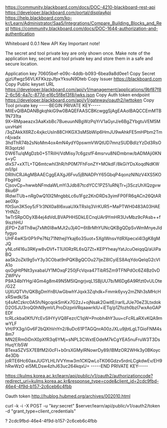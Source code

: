 https://community.blackboard.com/docs/DOC-4210-blackboard-rest-api
https://developer.blackboard.com/portal/displayApi
https://help.blackboard.com/ko-kr/Learn/Administrator/SaaS/Integrations/Compare_Building_Blocks_and_Rest
https://community.blackboard.com/docs/DOC-1644-authorization-and-authentication

Whiteboard 0.0.1
New API Key
Important note!

The secret and tool private key are only shown once. Make note of the application key, secret and tool private key and store them in a safe and secure location.

Application key
70605bef-e09c-4ddb-b093-6bea9a8d0ee1
Copy
Secret
gjzUfwgz56VLKFKkzpJfpxYksuN9Dteb
Copy
Issuer
https://blackboard.com
Copy
Public keyset URL
https://developer.blackboard.com/api/v1/management/applications/9bf87f82-6c56-4a7c-877d-e16c5f8e13f8/jwks.json
Copy
Auth token endpoint
https://developer.blackboard.com/api/v1/gateway/oauth2/jwttoken
Copy
Tool private key
-----BEGIN PRIVATE KEY-----
MIIEvQIBADANBgkqhkiG9w0BAQEFAASCBKcwggSjAgEAAoIBAQCCEmMTB1N731ta
9X+RMpaeazx3AaKxbBc7BueuunNBgWzPqYrV1aGyrJ/e6BgZYbgtuVEM5MuxvHaH
/3qZAkkX6RZc4xjkcUsIn88CHKGX3sMSbWip6HmJU9wAhkFE5mHPbm2Tmr4jvadx
3hdThR74b2sNoMm4ox4mN4ydY0pswmVWQtUD7mnzSUDBdIzYzDd3RsORl3qotzkI
DW6Tu/qMgDzb0+5TRilH/VdMisy7c6gzsfF4msrvu8NiDmbnw/bADMAji0KNs+yC
dIxS7+xXTL+TQ6mtcwhI3hR/hP0M7FhFonZY+MOkdF/8kGiYDsXoqdNdKWm1/IpI
DRIhiCRJAgMBAAECggEAXgJ6Fvu5jBNADPrY65GbqP4qonzNINzV4XS5KOFbgiHQ
CjsovCp+hwwbNFmdaWLmYi3Jdb87tcdYCC1PZ51uRNjTr+j3SczUhXQzgvw8ku6P
IRdwiTUb+nRg0wQ10l2MngbbLc6u1Fgz2KnDRDs3yimFP0FR6qACn26QtARae0Xp
f0tSun3K5oy5/F1r3NX0a8I6xuaUXkTRsIq3VrKUR5+MaPTWH0483A03HAEYHNZc
1wTrSRpODyXB4ej4dVdLBVAPHHSDkLECnqUAr9YmHR3UvMbz9cPAsb++f9iszhHU
jEPD+ZdITh8wj7xMt0I8wMJt2u3j4O+6t8rMhYUNcQKBgQDpSvWmMnyeJIdfygyo
UHF4wKSr0P1rPe7Nz71NthejlYkaj6o3Suot+5XglWnsvYdRXpecxl4I3gK8gMJQ
yNLof416u3RKyw8vDVf+T1Ul0RzRL6sQ7Zt+KEPYheayYatJcuOeiqqQ/aUiPaBQ
aaSk2oZkl9g5vY3y3CObat9nPQKBgQCOu27ljeZ8ICyiES8AqYdoQelqG2cVIA1o
qsOgHtPNlt3yxabaUY1MOxqF250jFcVqva47TibR5Zm9TFNPdOc6Z4Bz0vDZWPVv
P9A34blYHg/4Gm4g8m49N5M5IQngrjvqL1SBjUU7b/M6Dg6A9Rfzt0vULOte/G2Z
UjXUQTVh/QKBgDmYnBUwGbwhYJqxk3Zqhdk+Fmmk6yvy2mZNh3sMHcHxRSwdk/Sa
tj4sAtCzkrc0A5h/NgcqokSmKx7G2zJ+ojNsak2GwitE/rarILJUe70eZ3Ltxdok
D2OSJU3roQ0hN9ymVLProDizpnVRqaawrklU+iETq/p1Zfozh0bzl7wxAoGAPEDf
tcRLckba0KfUYcEvSlHYyVQ8Fezr/C1qW+Pnobh4hY3uu+cFcRLaRXvKQA9mwYLF
VH/PX3g/iGv6F2bQXhVnYn2/8uDc61PTAGQnrA00zJXLu9jbtLgLTGioFNM4s8m7
MN2ERm0iDnX0pXfR3q6YMj+sNPL3CWxtEOdeM7kCgYEA5nuFruW3T3DsHuqY/b5W
BTexaSZVSX7EBfM2i0cFI+b0rsXGMylRNowrDy89/IBMzOR2WHk3y0BKoyc4e3Db
joRTE6Hc60axJUGYLHLIVVYmw3m1CKQwLoTK06Gdzv5rdnLCgkdwEv/EH9hRwWzO
ei5MLDsw4zhJ63uc264kqxU=
-----END PRIVATE KEY-----

https://kulms.korea.ac.kr/learn/api/public/v1/oauth2/authorizationcode?redirect_uri=kulms.korea.ac.kr&response_type=code&client_id=2cdc9fbd-46e4-4f9d-b157-2c6ceb6c4fbb

Oauth token
http://hublog.hubmed.org/archives/002010.html

curl -k -i -X POST -u "$key:$secret" $server/learn/api/public/v1/oauth2/token -d "grant_type=client_credentials"

?
2cdc9fbd-46e4-4f9d-b157-2c6ceb6c4fbb